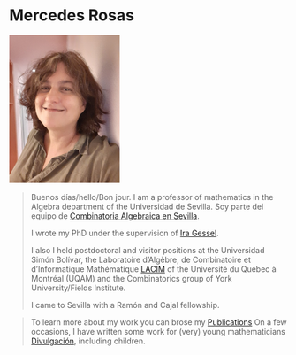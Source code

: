
# Mercedes Rosas <div align="center"> 
<img src='mrosas.jpg' width='200' >
</div>

  > Buenos días/hello/Bon jour.
  > I am a professor of mathematics in the Algebra department
  > of the    Universidad de Sevilla. Soy parte del equipo de 
  > [Combinatoria Algebraica en Sevilla](./CAenSevilla.md).
  > 
  > I wrote my PhD under the supervision of
  >  [Ira Gessel](https://people.brandeis.edu/~gessel/).
  > 
  > I also
  > I held postdoctoral and visitor positions at the Universidad
  > Simón Bolívar, the
  >  Laboratoire d’Algèbre, de Combinatoire et
  > d’Informatique Mathématique
  > [LACIM](https://lacim.uqam.ca/en/home/) of the Université du
  >  Québec à Montréal (UQAM) and the Combinatorics group of
  > York University/Fields Institute.
  >
  > I came to Sevilla with a Ramón and Cajal fellowship.
  >
  >  

  > To learn more about my work you can brose my
  >   [Publications](./publications.md) On a few occasions, I have
  > written some work for (very) young mathematicians
  >  [Divulgación](./divulgacion.md), including children. 








 
